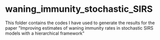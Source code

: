 # waning_immunity_stochastic_SIRS
 This folder contains the codes I have used to generate the results for the paper 
"Improving estimates of waning immunity rates in stochastic SIRS
models with a hierarchical framework"
